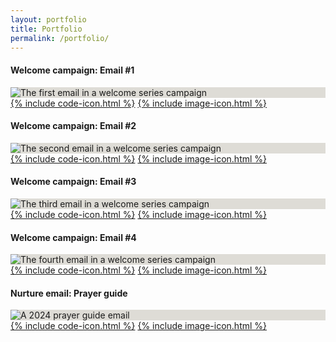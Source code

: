```yaml
---
layout: portfolio
title: Portfolio
permalink: /portfolio/
---
```


<div class="projects splendid-flex flex-row justify-between flex-wrap">
	<article class="project">
		<h4>Welcome campaign: Email #1</h4>
		<div class="scroll-img-container rounded shadow" style="background-color:#DEDCD6;">
			<picture>
				<source type="image/webp" srcset="/assets/img/portfolio/mkt_generic-welcome-series_1-welcome__journey_680x.webp" >
				<img src="/assets/img/portfolio/mkt_generic-welcome-series_1-welcome__journey_680x.jpeg" alt="The first email in a welcome series campaign" />
			</picture>
		</div>
		<footer class="splendid-flex mt-4 py-1 px-3 flex-row justify-center items-center text-sm">
			<a href="https://github.com/capncapes/emails/blob/main/production/precept/mkt_generic-welcome-series_1-welcome__journey.html" title="See the email code on GitHub" class="p-3 bg-white shadow" target="_blank">{% include code-icon.html %}</a>
			<a href="https://github.com/capncapes/emails/blob/main/production/precept/mkt_generic-welcome-series_1-welcome__journey.jpeg" title="See the email screenshot on GitHub" class="p-3 bg-white shadow" target="_blank">{% include image-icon.html %}</a>
		</footer>
	</article>
	<article class="project">
		<h4>Welcome campaign: Email #2</h4>
		<div class="scroll-img-container rounded shadow" style="background-color:#DEDCD6;">
			<picture>
				<source type="image/webp" srcset="/assets/img/portfolio/mkt_generic-welcome-series_2-pbsm__journey_680x.webp" >
				<img src="/assets/img/portfolio/mkt_generic-welcome-series_2-pbsm__journey_680x.jpeg" alt="The second email in a welcome series campaign" />
			</picture>
		</div>
		<footer class="splendid-flex mt-4 py-1 px-3 flex-row justify-center items-center text-sm">
			<a href="https://github.com/capncapes/emails/blob/main/production/precept/mkt_generic-welcome-series_2-pbsm__journey.html" title="See the email code on GitHub" class="p-3 bg-white shadow" target="_blank">{% include code-icon.html %}</a>
			<a href="https://github.com/capncapes/emails/blob/main/production/precept/mkt_generic-welcome-series_2-pbsm__journey.jpeg" title="See the email screenshot on GitHub" class="p-3 bg-white shadow" target="_blank">{% include image-icon.html %}</a>
		</footer>
	</article>
	<article class="project">
		<h4>Welcome campaign: Email #3</h4>
		<div class="scroll-img-container rounded shadow" style="background-color:#DEDCD6;">
			<picture>
				<source type="image/webp" srcset="/assets/img/portfolio/mkt_generic-welcome-series_3-discovery-study__journey_680x.webp" >
				<img src="/assets/img/portfolio/mkt_generic-welcome-series_3-discovery-study__journey_680x.jpeg" alt="The third email in a welcome series campaign" />
			</picture>
		</div>
		<footer class="splendid-flex mt-4 py-1 px-3 flex-row justify-center items-center text-sm">
			<a href="https://github.com/capncapes/emails/blob/main/production/precept/mkt_generic-welcome-series_3-discovery-study__journey.html" title="See the email code on GitHub" class="p-3 bg-white shadow" target="_blank">{% include code-icon.html %}</a>
			<a href="https://github.com/capncapes/emails/blob/main/production/precept/mkt_generic-welcome-series_3-discovery-study__journey.jpeg" title="See the email screenshot on GitHub" class="p-3 bg-white shadow" target="_blank">{% include image-icon.html %}</a>
		</footer>
	</article>
	<article class="project">
		<h4>Welcome campaign: Email #4</h4>
		<div class="scroll-img-container rounded shadow" style="background-color:#DEDCD6;">
			<picture>
				<source type="image/webp" srcset="/assets/img/portfolio/mkt_generic-welcome-series_4-group-locator__journey_680x.webp" >
				<img src="/assets/img/portfolio/mkt_generic-welcome-series_4-group-locator__journey_680x.jpeg" alt="The fourth email in a welcome series campaign" />
			</picture>
		</div>
		<footer class="splendid-flex mt-4 py-1 px-3 flex-row justify-center items-center text-sm">
			<a href="https://github.com/capncapes/emails/blob/main/production/precept/mkt_generic-welcome-series_4-group-locator__journey.html" title="See the email code on GitHub" class="p-3 bg-white shadow" target="_blank">{% include code-icon.html %}</a>
			<a href="https://github.com/capncapes/emails/blob/main/production/precept/mkt_generic-welcome-series_4-group-locator__journey.jpeg" title="See the email screenshot on GitHub" class="p-3 bg-white shadow" target="_blank">{% include image-icon.html %}</a>
		</footer>
	</article>
	<article class="project">
		<h4>Nurture email: Prayer guide</h4>
		<div class="scroll-img-container rounded shadow" style="background-color:#DEDCD6;">
			<picture style="width:auto; margin: 0 auto;">
				<source type="image/webp" srcset="/assets/img/portfolio/adv_ml2401_1-prayer-guide_800x.webp" >
				<img src="/assets/img/portfolio/adv_ml2401_1-prayer-guide_800x.jpeg" alt="A 2024 prayer guide email" />
			</picture>
		</div>
		<footer class="splendid-flex mt-4 py-1 px-3 flex-row justify-center items-center text-sm">
			<a href="https://github.com/capncapes/emails/blob/main/production/precept/fundraising/adv_ml2401_1-prayer-guide.html" title="See the email code on GitHub" class="p-3 bg-white shadow" target="_blank">{% include code-icon.html %}</a>
			<a href="https://github.com/capncapes/emails/blob/main/production/precept/fundraising/adv_ml2401_1-prayer-guide.jpeg" title="See the email screenshot on GitHub" class="p-3 bg-white shadow" target="_blank">{% include image-icon.html %}</a>
		</footer>
	</article>
</div>